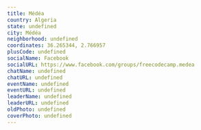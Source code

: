 ```yaml
---
title: Médéa
country: Algeria
state: undefined
city: Médéa
neighborhood: undefined
coordinates: 36.265344, 2.766957
plusCode: undefined
socialName: Facebook
socialURL: https://www.facebook.com/groups/freecodecamp.medea
chatName: undefined
chatURL: undefined
eventName: undefined
eventURL: undefined
leaderName: undefined
leaderURL: undefined
oldPhoto: undefined
coverPhoto: undefined
---
```

